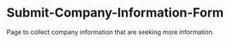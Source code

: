 # Submit-Company-Information-Form
Page to collect company information that are seeking more information.
